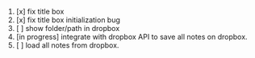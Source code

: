 1. [x] fix title box
2. [x] fix title box initialization bug
2. [ ] show folder/path in dropbox
1. [in progress] integrate with dropbox API to save all notes on dropbox.
2. [ ] load all notes from dropbox.
